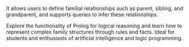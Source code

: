 It allows users to define familial relationships such as parent, sibling, and grandparent, and supports queries to infer these relationships.

Explore the functionality of Prolog for logical reasoning and learn how to represent complex family structures through rules and facts. Ideal for students and enthusiasts of artificial intelligence and logic programming.
